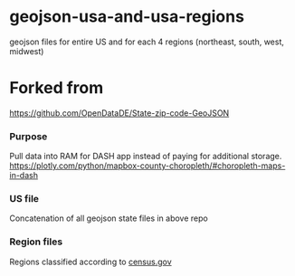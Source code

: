 # geojson-usa-and-usa-regions
geojson files for entire US and for each 4 regions (northeast, south, west, midwest)

# Forked from
https://github.com/OpenDataDE/State-zip-code-GeoJSON

### Purpose
Pull data into RAM for DASH app instead of paying for additional storage.
https://plotly.com/python/mapbox-county-choropleth/#choropleth-maps-in-dash

### US file
Concatenation of all geojson state files in above repo

### Region files
Regions classified according to [census.gov](https://www2.census.gov/geo/pdfs/reference/GARM/Ch6GARM.pdf)
